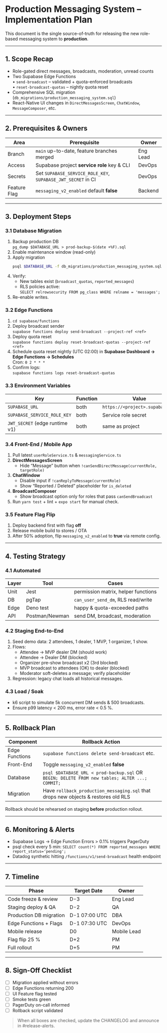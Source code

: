 # Production Messaging System – Implementation Plan

This document is the single source-of-truth for releasing the new role-based messaging system to **production**.

---

## 1. Scope Recap
* Role-gated direct messages, broadcasts, moderation, unread counts
* Two Supabase Edge Functions  
  • `send-broadcast` – validated + quota-enforced broadcasts  
  • `reset-broadcast-quotas` – nightly quota reset
* Comprehensive SQL migration (`db_migrations/production_messaging_system.sql`)
* React-Native UI changes in `DirectMessagesScreen`, `ChatWindow`, `MessageComposer`, etc.

---

## 2. Prerequisites & Owners
| Area | Prerequisite | Owner |
|------|--------------|-------|
| Branch | `main` up-to-date, feature branches merged | Eng Lead |
| Access | Supabase project **service role** key & CLI | DevOps |
| Secrets | Set `SUPABASE_SERVICE_ROLE_KEY`, `SUPABASE_JWT_SECRET` in CI | DevOps |
| Feature Flag | `messaging_v2_enabled` default **false** | Backend |

---

## 3. Deployment Steps

### 3.1 Database Migration
1. Backup production DB  
   `pg_dump $DATABASE_URL > prod-backup-$(date +%F).sql`
2. Enable maintenance window (read-only)
3. Apply migration  
   ```bash
   psql $DATABASE_URL -f db_migrations/production_messaging_system.sql
   ```
4. Verify:
   * New tables exist (`broadcast_quotas`, `reported_messages`)
   * RLS policies active:  
     `SELECT relrowsecurity FROM pg_class WHERE relname = 'messages';`
5. Re-enable writes.

### 3.2 Edge Functions
1. `cd supabase/functions`
2. Deploy broadcast sender  
   `supabase functions deploy send-broadcast --project-ref <ref>`
3. Deploy quota reset  
   `supabase functions deploy reset-broadcast-quotas --project-ref <ref>`
4. Schedule quota reset nightly (UTC 02:00) in **Supabase Dashboard → Edge Functions → Schedules**  
   Cron: `0 2 * * *`
5. Confirm logs:  
   `supabase functions logs reset-broadcast-quotas`

### 3.3 Environment Variables
| Key | Function | Value |
|-----|----------|-------|
| `SUPABASE_URL` | both | `https://<project>.supabase.co` |
| `SUPABASE_SERVICE_ROLE_KEY` | both | Service role secret |
| `JWT_SECRET` (edge runtime v1) | both | same as project |

### 3.4 Front-End / Mobile App
1. Pull latest `userRoleService.ts` & `messagingService.ts`
2. **DirectMessagesScreen**
   * Hide “Message” button when `!canSendDirectMessage(currentRole, targetRole)`
3. **ChatWindow**
   * Disable input if `!canReplyToMessage(currentRole)`
   * Show “Reported / Deleted” placeholder for `is_deleted`
4. **BroadcastComposer**
   * Show broadcast option only for roles that pass `canSendBroadcast`
5. Run `yarn test` + lint + `expo start` for manual check.

### 3.5 Feature Flag Flip
1. Deploy backend first with flag **off**
2. Release mobile build to stores / OTA
3. After 50% adoption, flip `messaging_v2_enabled` to **true** via remote config.

---

## 4. Testing Strategy

### 4.1 Automated
| Layer | Tool | Cases |
|-------|------|-------|
| Unit | Jest | permission matrix, helper functions |
| DB | pgTap | `can_user_send_dm`, RLS read/write |
| Edge | Deno test | happy & quota-exceeded paths |
| API | Postman/Newman | send DM, broadcast, moderation |

### 4.2 Staging End-to-End
1. Seed demo data: 2 attendees, 1 dealer, 1 MVP, 1 organizer, 1 show.
2. Flows:
   * Attendee → MVP dealer DM (should work)
   * Attendee → Dealer DM (blocked)
   * Organizer pre-show broadcast x2 (3rd blocked)
   * MVP broadcast to attendees (OK) to dealer (blocked)
   * Moderator soft-deletes a message; verify placeholder
3. Regression: legacy chat loads all historical messages.

### 4.3 Load / Soak
* k6 script to simulate 5k concurrent DM sends & 500 broadcasts.
* Ensure p99 latency < 200 ms, error rate < 0.5 %.

---

## 5. Rollback Plan

| Component | Rollback Action |
|-----------|-----------------|
| Edge Functions | `supabase functions delete send-broadcast` etc. |
| Front-End | Toggle `messaging_v2_enabled` **false** |
| Database | `psql $DATABASE_URL < prod-backup.sql` OR `BEGIN; DELETE FROM new tables; ALTER ...; COMMIT;` |
| Migration | Have `rollback_production_messaging.sql` that drops new objects & restores old RLS |

Rollback should be rehearsed on staging **before** production rollout.

---

## 6. Monitoring & Alerts
* Supabase Logs → Edge Function Errors > 0.1% triggers PagerDuty
* psql check every 5 min: `SELECT count(*) FROM reported_messages WHERE report_status='pending';`
* Datadog synthetic hitting `/functions/v1/send-broadcast` health endpoint

---

## 7. Timeline

| Phase | Target Date | Owner |
|-------|-------------|-------|
| Code freeze & review | D-3 | Eng Lead |
| Staging deploy & QA | D-2 | QA |
| Production DB migration | D-1 07:00 UTC | DBA |
| Edge Functions + Flags | D-1 07:30 UTC | DevOps |
| Mobile release | D0 | Mobile Lead |
| Flag flip 25 % | D+2 | PM |
| Full rollout | D+5 | PM |

---

## 8. Sign-Off Checklist
- [ ] Migration applied without errors
- [ ] Edge Functions returning 200
- [ ] UI Feature flag tested
- [ ] Smoke tests green
- [ ] PagerDuty on-call informed
- [ ] Rollback script validated

> When all boxes are checked, update the CHANGELOG and announce in #release-alerts.
